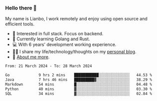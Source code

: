 ### Hello there 👋

My name is Lianbo, I work remotely and enjoy using open source and efficient tools.

- 🔭 Interested in full stack. Focus on backend.
- 🌱 Currently learning Golang and Rust.
- 💻 With 6 years' development working experience.
- ✍🏻 I share my life/technology/thoughts on my [personal blog](https://godruoyi.com).
- 👒 [About me more](https://godruoyi.com/posts/About-godruoyi).

<!--START_SECTION:waka-->

```txt
From: 21 March 2024 - To: 28 March 2024

Go             9 hrs 2 mins    ███████████░░░░░░░░░░░░░░   44.53 %
Java           7 hrs 46 mins   █████████▓░░░░░░░░░░░░░░░   38.29 %
Markdown       54 mins         █░░░░░░░░░░░░░░░░░░░░░░░░   04.48 %
Python         40 mins         ▓░░░░░░░░░░░░░░░░░░░░░░░░   03.30 %
SQL            34 mins         ▓░░░░░░░░░░░░░░░░░░░░░░░░   02.84 %
```

<!--END_SECTION:waka-->
